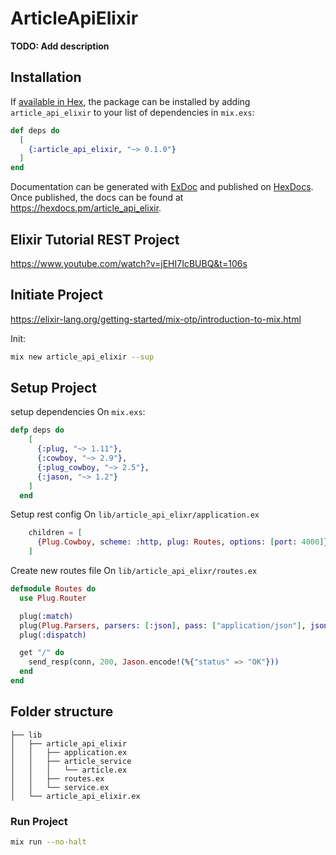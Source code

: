# ArticleApiElixir

**TODO: Add description**

## Installation

If [available in Hex](https://hex.pm/docs/publish), the package can be installed
by adding `article_api_elixir` to your list of dependencies in `mix.exs`:

```elixir
def deps do
  [
    {:article_api_elixir, "~> 0.1.0"}
  ]
end
```

Documentation can be generated with [ExDoc](https://github.com/elixir-lang/ex_doc)
and published on [HexDocs](https://hexdocs.pm). Once published, the docs can
be found at <https://hexdocs.pm/article_api_elixir>.

## Elixir Tutorial REST Project
https://www.youtube.com/watch?v=jEHI7IcBUBQ&t=106s

## Initiate Project
https://elixir-lang.org/getting-started/mix-otp/introduction-to-mix.html

Init:
```sh
mix new article_api_elixir --sup
```

## Setup Project

setup dependencies On `mix.exs`:
```ex
defp deps do
    [
      {:plug, "~> 1.11"},
      {:cowboy, "~> 2.9"},
      {:plug_cowboy, "~> 2.5"},
      {:jason, "~> 1.2"}
    ]
  end
```

Setup rest config On `lib/article_api_elixr/application.ex`
```ex
    children = [
      {Plug.Cowboy, scheme: :http, plug: Routes, options: [port: 4000]}
    ]
```

Create new routes file On `lib/article_api_elixr/routes.ex`
```ex
defmodule Routes do
  use Plug.Router

  plug(:match)
  plug(Plug.Parsers, parsers: [:json], pass: ["application/json"], json_decoder: Jason)
  plug(:dispatch)

  get "/" do
    send_resp(conn, 200, Jason.encode!(%{"status" => "OK"}))
  end
end
```

## Folder structure
```
├── lib
│   ├── article_api_elixir
│   │   ├── application.ex
│   │   ├── article_service
│   │   │   └── article.ex
│   │   ├── routes.ex
│   │   └── service.ex
│   └── article_api_elixir.ex
```

### Run Project
```sh
mix run --no-halt
```